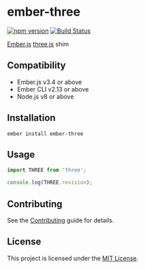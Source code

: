 ember-three
==============================================================================

[![npm version](https://badge.fury.io/js/ember-three.svg)](https://badge.fury.io/js/ember-three)
[![Build Status](https://travis-ci.org/CrowdStrike/ember-three.svg?branch=master)](https://travis-ci.org/CrowdStrike/ember-three)

[Ember.js](https://www.emberjs.com) [three.js](https://threejs.org) shim


Compatibility
------------------------------------------------------------------------------

* Ember.js v3.4 or above
* Ember CLI v2.13 or above
* Node.js v8 or above


Installation
------------------------------------------------------------------------------

```
ember install ember-three
```


Usage
------------------------------------------------------------------------------

```js
import THREE from 'three';

console.log(THREE.revision);
```


Contributing
------------------------------------------------------------------------------

See the [Contributing](CONTRIBUTING.md) guide for details.


License
------------------------------------------------------------------------------

This project is licensed under the [MIT License](LICENSE.md).
